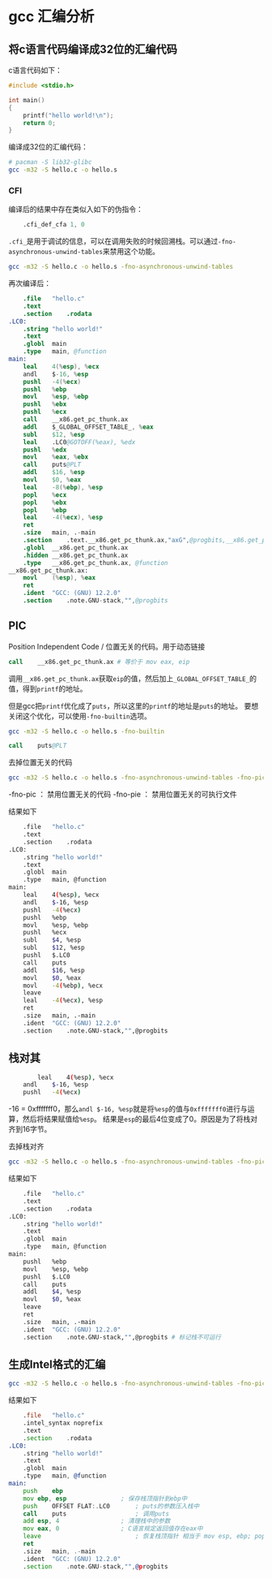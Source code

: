 # gcc 汇编分析

## 将c语言代码编译成32位的汇编代码

c语言代码如下：

```c
#include <stdio.h>

int main()
{
    printf("hello world!\n");
    return 0;
}
```

编译成32位的汇编代码：

```bash
# pacman -S lib32-glibc
gcc -m32 -S hello.c -o hello.s
```

### CFI

编译后的结果中存在类似入如下的伪指令：

```S
	.cfi_def_cfa 1, 0
```

`.cfi_`是用于调试的信息，可以在调用失败的时候回溯栈。可以通过`-fno-asynchronous-unwind-tables`来禁用这个功能。

```bash
gcc -m32 -S hello.c -o hello.s -fno-asynchronous-unwind-tables
```

再次编译后：

```S
	.file	"hello.c"
	.text
	.section	.rodata
.LC0:
	.string	"hello world!"
	.text
	.globl	main
	.type	main, @function
main:
	leal	4(%esp), %ecx
	andl	$-16, %esp
	pushl	-4(%ecx)
	pushl	%ebp
	movl	%esp, %ebp
	pushl	%ebx
	pushl	%ecx
	call	__x86.get_pc_thunk.ax
	addl	$_GLOBAL_OFFSET_TABLE_, %eax
	subl	$12, %esp
	leal	.LC0@GOTOFF(%eax), %edx
	pushl	%edx
	movl	%eax, %ebx
	call	puts@PLT
	addl	$16, %esp
	movl	$0, %eax
	leal	-8(%ebp), %esp
	popl	%ecx
	popl	%ebx
	popl	%ebp
	leal	-4(%ecx), %esp
	ret
	.size	main, .-main
	.section	.text.__x86.get_pc_thunk.ax,"axG",@progbits,__x86.get_pc_thunk.ax,comdat
	.globl	__x86.get_pc_thunk.ax
	.hidden	__x86.get_pc_thunk.ax
	.type	__x86.get_pc_thunk.ax, @function
__x86.get_pc_thunk.ax:
	movl	(%esp), %eax
	ret
	.ident	"GCC: (GNU) 12.2.0"
	.section	.note.GNU-stack,"",@progbits
```

## PIC

Position Independent Code / 位置无关的代码。用于动态链接

```s
call	__x86.get_pc_thunk.ax # 等价于 mov eax, eip
```

调用`__x86.get_pc_thunk.ax`获取`eip`的值，然后加上`_GLOBAL_OFFSET_TABLE_`的值，得到`printf`的地址。

但是gcc把`printf`优化成了`puts`，所以这里的`printf`的地址是`puts`的地址。
要想关闭这个优化，可以使用`-fno-builtin`选项。

```bash
gcc -m32 -S hello.c -o hello.s -fno-builtin
```

```s
call	puts@PLT
```

去掉位置无关的代码

```bash
gcc -m32 -S hello.c -o hello.s -fno-asynchronous-unwind-tables -fno-pic
```
-fno-pic ： 禁用位置无关的代码
-fno-pie ： 禁用位置无关的可执行文件

结果如下

```bash
	.file	"hello.c"
	.text
	.section	.rodata
.LC0:
	.string	"hello world!"
	.text
	.globl	main
	.type	main, @function
main:
	leal	4(%esp), %ecx
	andl	$-16, %esp
	pushl	-4(%ecx)
	pushl	%ebp
	movl	%esp, %ebp
	pushl	%ecx
	subl	$4, %esp
	subl	$12, %esp
	pushl	$.LC0
	call	puts
	addl	$16, %esp
	movl	$0, %eax
	movl	-4(%ebp), %ecx
	leave
	leal	-4(%ecx), %esp
	ret
	.size	main, .-main
	.ident	"GCC: (GNU) 12.2.0"
	.section	.note.GNU-stack,"",@progbits
```

## 栈对其

```bash
        leal	4(%esp), %ecx
	andl	$-16, %esp
	pushl	-4(%ecx)
```

-16 = 0xfffffff0，那么`andl $-16, %esp`就是将`%esp`的值与`0xfffffff0`进行与运算，然后将结果赋值给`%esp`。
结果是`esp`的最后4位变成了0。原因是为了将栈对齐到16字节。

去掉栈对齐

```bash
gcc -m32 -S hello.c -o hello.s -fno-asynchronous-unwind-tables -fno-pic -mpreferred-stack-boundary=2
```

结果如下

```bash
	.file	"hello.c"
	.text
	.section	.rodata
.LC0:
	.string	"hello world!"
	.text
	.globl	main
	.type	main, @function
main:
	pushl	%ebp
	movl	%esp, %ebp
	pushl	$.LC0
	call	puts
	addl	$4, %esp
	movl	$0, %eax
	leave
	ret
	.size	main, .-main
	.ident	"GCC: (GNU) 12.2.0"
	.section	.note.GNU-stack,"",@progbits # 标记栈不可运行
```

## 生成Intel格式的汇编

```bash
gcc -m32 -S hello.c -o hello.s -fno-asynchronous-unwind-tables -fno-pic -mpreferred-stack-boundary=2 -masm=intel
```

结果如下

```asm
	.file	"hello.c"
	.intel_syntax noprefix
	.text
	.section	.rodata
.LC0:
	.string	"hello world!"
	.text
	.globl	main
	.type	main, @function
main:
	push	ebp
	mov	ebp, esp               ; 保存栈顶指针到ebp中
	push	OFFSET FLAT:.LC0       ; puts的参数压入栈中
	call	puts                   ; 调用puts
	add	esp, 4                 ; 清理栈中的参数
	mov	eax, 0                 ; C语言规定返回值存在eax中
	leave                          ; 恢复栈顶指针 相当于 mov esp, ebp; pop ebp
	ret
	.size	main, .-main
	.ident	"GCC: (GNU) 12.2.0"
	.section	.note.GNU-stack,"",@progbits
```